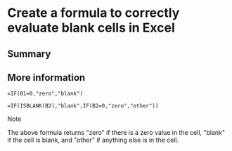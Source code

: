 # Create a formula to correctly evaluate blank cells in Excel

## Summary



## More information



```excel
=IF(B1=0,"zero","blank")
```


```excel
=IF(ISBLANK(B2),"blank",IF(B2=0,"zero","other"))
```

> [!NOTE]
> The above formula returns "zero" if there is a zero value in the cell, "blank" if the cell is blank, and "other" if anything else is in the cell.
